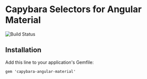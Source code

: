 # Capybara Selectors for Angular Material

![Build Status](https://circleci.com/gh/rimian/capybara-angular-material.png?circle-token=f2873eb8a682807f1581927204052742bf8ecd94 "Build Status")

## Installation

Add this line to your application's Gemfile:

    gem 'capybara-angular-material'
